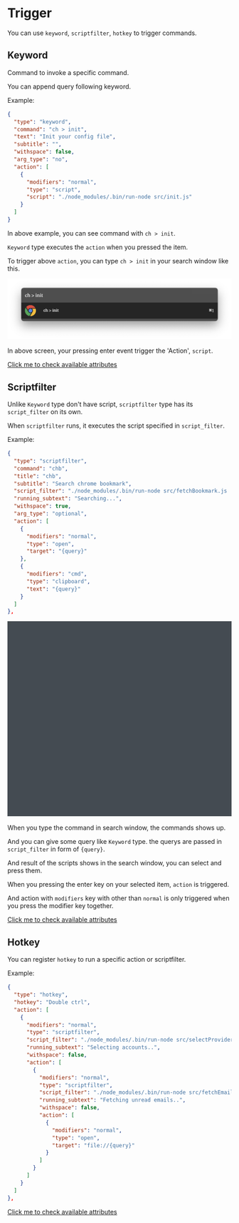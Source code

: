 # Trigger

You can use `keyword`, `scriptfilter`, `hotkey` to trigger commands.

## Keyword

Command to invoke a specific command.

You can append query following keyword.

Example:

```json
{
  "type": "keyword",
  "command": "ch > init",
  "text": "Init your config file",
  "subtitle": "",
  "withspace": false,
  "arg_type": "no",
  "action": [
    {
      "modifiers": "normal",
      "type": "script",
      "script": "./node_modules/.bin/run-node src/init.js"
    }
  ]
}
```

In above example, you can see command with `ch > init`.

`Keyword` type executes the `action` when you pressed the item.

To trigger above `action`, you can type `ch > init` in your search window like this.

![](./imgs/trigger-description-1.png)

In above screen, your pressing enter event trigger the 'Action', `script`.

[Click me to check available attributes](./keyword-description.md)

## Scriptfilter

Unlike `Keyword` type don't have script, `scriptfilter` type has its `script_filter` on its own.

When `scriptfilter` runs, it executes the script specified in `script_filter`.

Example: 

```json
{
  "type": "scriptfilter",
  "command": "chb",
  "title": "chb",
  "subtitle": "Search chrome bookmark",
  "script_filter": "./node_modules/.bin/run-node src/fetchBookmark.js '{query}'",
  "running_subtext": "Searching...",
  "withspace": true,
  "arg_type": "optional",
  "action": [
    {
      "modifiers": "normal",
      "type": "open",
      "target": "{query}"
    },
    {
      "modifiers": "cmd",
      "type": "clipboard",
      "text": "{query}"
    }
  ]
},
```

![](./imgs/trigger-description-2.gif)

When you type the command in search window, the commands shows up.

And you can give some query like `Keyword` type. the querys are passed in `script_filter` in form of `{query}`.

And result of the scripts shows in the search window, you can select and press them.

When you pressing the enter key on your selected item, `action` is triggered.

And action with `modifiers` key with other than `normal` is only triggered when you press the modifier key together.

[Click me to check available attributes](./scriptfilter-description.md)

## Hotkey

You can register `hotkey` to run a specific action or scriptfilter.

Example:

```json
{
  "type": "hotkey",
  "hotkey": "Double ctrl",
  "action": [
    {
      "modifiers": "normal",
      "type": "scriptfilter",
      "script_filter": "./node_modules/.bin/run-node src/selectProvider.js",
      "running_subtext": "Selecting accounts..",
      "withspace": false,
      "action": [
        {
          "modifiers": "normal",
          "type": "scriptfilter",
          "script_filter": "./node_modules/.bin/run-node src/fetchEmails.js 'UNSEEN' '{query}'",
          "running_subtext": "Fetching unread emails..",
          "withspace": false,
          "action": [
            {
              "modifiers": "normal",
              "type": "open",
              "target": "file://{query}"
            }
          ]
        }
      ]
    }
  ]
},
```

[Click me to check available attributes](./hotkey-description.md)
